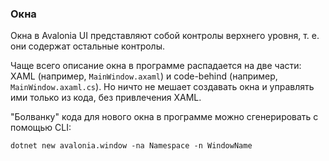 ﻿### Окна

Окна в Avalonia UI представляют собой контролы верхнего уровня, т. е. они содержат остальные контролы.

Чаще всего описание окна в программе распадается на две части: XAML (например, `MainWindow.axaml`) и code-behind (например, `MainWindow.axaml.cs`). Но ничто не мешает создавать окна и управлять ими только из кода, без привлечения XAML.

"Болванку" кода для нового окна в программе можно сгенерировать с помощью CLI:

```shell
dotnet new avalonia.window -na Namespace -n WindowName
```
